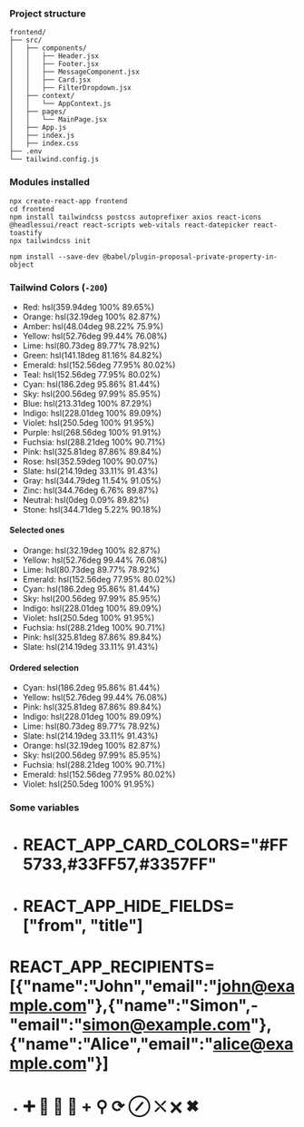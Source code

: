 ### Project structure

```
frontend/
├── src/
│   ├── components/
│   │   ├── Header.jsx
│   │   ├── Footer.jsx
│   │   ├── MessageComponent.jsx
│   │   ├── Card.jsx
│   │   ├── FilterDropdown.jsx
│   ├── context/
│   │   └── AppContext.js
│   ├── pages/
│   │   └── MainPage.jsx
│   ├── App.js
│   ├── index.js
│   ├── index.css
├── .env
└── tailwind.config.js

```

### Modules installed

```
npx create-react-app frontend
cd frontend
npm install tailwindcss postcss autoprefixer axios react-icons @headlessui/react react-scripts web-vitals react-datepicker react-toastify
npx tailwindcss init

npm install --save-dev @babel/plugin-proposal-private-property-in-object
```

### Tailwind Colors (`-200`)
- Red: hsl(359.94deg 100% 89.65%)
- Orange: hsl(32.19deg 100% 82.87%)
- Amber: hsl(48.04deg 98.22% 75.9%)
- Yellow: hsl(52.76deg 99.44% 76.08%)
- Lime: hsl(80.73deg 89.77% 78.92%)
- Green: hsl(141.18deg 81.16% 84.82%)
- Emerald: hsl(152.56deg 77.95% 80.02%)
- Teal: hsl(152.56deg 77.95% 80.02%)
- Cyan: hsl(186.2deg 95.86% 81.44%)
- Sky: hsl(200.56deg 97.99% 85.95%)
- Blue: hsl(213.31deg 100% 87.29%)
- Indigo: hsl(228.01deg 100% 89.09%)
- Violet: hsl(250.5deg 100% 91.95%)
- Purple: hsl(268.56deg 100% 91.91%)
- Fuchsia: hsl(288.21deg 100% 90.71%)
- Pink: hsl(325.81deg 87.86% 89.84%)
- Rose: hsl(352.59deg 100% 90.07%)
- Slate: hsl(214.19deg 33.11% 91.43%)
- Gray: hsl(344.79deg 11.54% 91.05%)
- Zinc: hsl(344.76deg 6.76% 89.87%)
- Neutral: hsl(0deg 0.09% 89.82%)
- Stone: hsl(344.71deg 5.22% 90.18%)

#### Selected ones
- Orange: hsl(32.19deg 100% 82.87%)
- Yellow: hsl(52.76deg 99.44% 76.08%)
- Lime: hsl(80.73deg 89.77% 78.92%)
- Emerald: hsl(152.56deg 77.95% 80.02%)
- Cyan: hsl(186.2deg 95.86% 81.44%)
- Sky: hsl(200.56deg 97.99% 85.95%)
- Indigo: hsl(228.01deg 100% 89.09%)
- Violet: hsl(250.5deg 100% 91.95%)
- Fuchsia: hsl(288.21deg 100% 90.71%)
- Pink: hsl(325.81deg 87.86% 89.84%)
- Slate: hsl(214.19deg 33.11% 91.43%)

#### Ordered selection
- Cyan: hsl(186.2deg 95.86% 81.44%)
- Yellow: hsl(52.76deg 99.44% 76.08%)
- Pink: hsl(325.81deg 87.86% 89.84%)
- Indigo: hsl(228.01deg 100% 89.09%)
- Lime: hsl(80.73deg 89.77% 78.92%)
- Slate: hsl(214.19deg 33.11% 91.43%)
- Orange: hsl(32.19deg 100% 82.87%)
- Sky: hsl(200.56deg 97.99% 85.95%)
- Fuchsia: hsl(288.21deg 100% 90.71%)
- Emerald: hsl(152.56deg 77.95% 80.02%)
- Violet: hsl(250.5deg 100% 91.95%)

### Some variables
- # REACT_APP_CARD_COLORS="#FF5733,#33FF57,#3357FF"
- # REACT_APP_HIDE_FIELDS=["from", "title"]
# REACT_APP_RECIPIENTS=[{"name":"John","email":"john@example.com"},{"name":"Simon",- "email":"simon@example.com"},{"name":"Alice","email":"alice@example.com"}]
- # ➕ 📌 🔄 🔁 + ⚲ ⟳ ⊘ ⛌ 🗙 ✖
     
